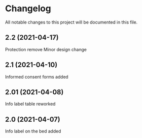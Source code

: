 # Changelog
All notable changes to this project will be documented in this file.

## 2.2 (2021-04-17)
Protection remove
Minor design change

## 2.1 (2021-04-10)
Informed consent forms added

## 2.01 (2021-04-08)
Info label table reworked

## 2.0 (2021-04-07)
Info label on the bed added